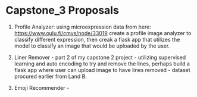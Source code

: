 # Capstone_3 Proposals


1. Profile Analyzer: using microexpression data from here: https://www.oulu.fi/cmvs/node/33019
create a profile image analyzer to classify different expression, then creak a flask app that utilizes the model to classify an image that would be uploaded by the user. 

2. Liner Remover - part 2 of my capstone 2 project - utilizing supervised learning and auto encoding to try and remove the lines, perhaps build a flask app where user can upload image to have lines removed - dataset procured earlier from Land B.

3. Emoji Recommender - 

